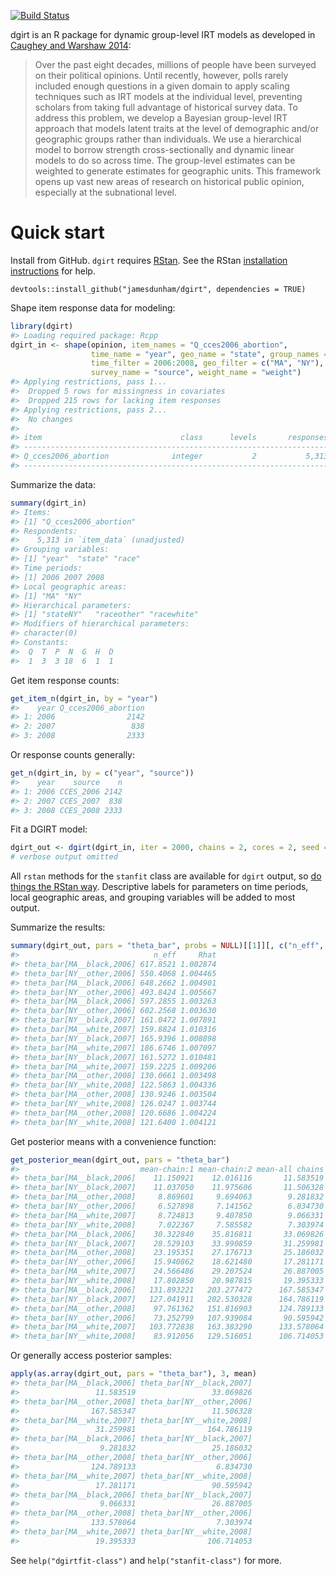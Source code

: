 [![Build Status](https://travis-ci.org/jamesdunham/dgirt.svg?branch=master)](https://travis-ci.org/jamesdunham/dgirt)

dgirt is an R package for dynamic group-level IRT models as developed in [Caughey and Warshaw 2014](http://pan.oxfordjournals.org/content/early/2015/02/04/pan.mpu021.full.pdf+html):

> Over the past eight decades, millions of people have been surveyed on their political opinions. Until recently, however, polls rarely included enough questions in a given domain to apply scaling techniques such as IRT models at the individual level, preventing scholars from taking full advantage of historical survey data. To address this problem, we develop a Bayesian group-level IRT approach that models latent traits at the level of demographic and/or geographic groups rather than individuals. We use a hierarchical model to borrow strength cross-sectionally and dynamic linear models to do so across time. The group-level estimates can be weighted to generate estimates for geographic units. This framework opens up vast new areas of research on historical public opinion, especially at the subnational level.

Quick start
===========

Install from GitHub. `dgirt` requires [RStan](https://github.com/stan-dev/rstan). See the RStan [installation instructions](https://github.com/stan-dev/rstan/wiki/RStan-Getting-Started#how-to-install-rstan) for help.

    devtools::install_github("jamesdunham/dgirt", dependencies = TRUE)

Shape item response data for modeling:

``` r
library(dgirt)
#> Loading required package: Rcpp
dgirt_in <- shape(opinion, item_names = "Q_cces2006_abortion",
                  time_name = "year", geo_name = "state", group_names = "race",
                  time_filter = 2006:2008, geo_filter = c("MA", "NY"),
                  survey_name = "source", weight_name = "weight")
#> Applying restrictions, pass 1...
#>  Dropped 5 rows for missingness in covariates
#>  Dropped 215 rows for lacking item responses
#> Applying restrictions, pass 2...
#>  No changes
#> 
#> item                               class      levels       responses
#> --------------------------------------------------------------------
#> Q_cces2006_abortion              integer           2           5,313
#> --------------------------------------------------------------------
```

Summarize the data:

``` r
summary(dgirt_in)
#> Items:
#> [1] "Q_cces2006_abortion"
#> Respondents:
#>    5,313 in `item_data` (unadjusted)
#> Grouping variables:
#> [1] "year"  "state" "race" 
#> Time periods:
#> [1] 2006 2007 2008
#> Local geographic areas:
#> [1] "MA" "NY"
#> Hierarchical parameters:
#> [1] "stateNY"   "raceother" "racewhite"
#> Modifiers of hierarchical parameters:
#> character(0)
#> Constants:
#>  Q  T  P  N  G  H  D 
#>  1  3  3 18  6  1  1
```

Get item response counts:

``` r
get_item_n(dgirt_in, by = "year")
#>    year Q_cces2006_abortion
#> 1: 2006                2142
#> 2: 2007                 838
#> 3: 2008                2333
```

Or response counts generally:

``` r
get_n(dgirt_in, by = c("year", "source"))
#>    year    source    n
#> 1: 2006 CCES_2006 2142
#> 2: 2007 CCES_2007  838
#> 3: 2008 CCES_2008 2333
```

Fit a DGIRT model:

``` r
dgirt_out <- dgirt(dgirt_in, iter = 2000, chains = 2, cores = 2, seed = 42)
# verbose output omitted
```

All `rstan` methods for the `stanfit` class are available for `dgirt` output, so [do things the RStan way](https://github.com/stan-dev/rstan/wiki/RStan-Getting-Started#how-to-use-rstan). Descriptive labels for parameters on time periods, local geographic areas, and grouping variables will be added to most output.

Summarize the results:

``` r
summary(dgirt_out, pars = "theta_bar", probs = NULL)[[1]][, c("n_eff", "Rhat")]
#>                              n_eff     Rhat
#> theta_bar[MA__black,2006] 617.8521 1.002874
#> theta_bar[NY__other,2006] 550.4068 1.004465
#> theta_bar[MA__black,2006] 648.2662 1.004901
#> theta_bar[NY__other,2006] 493.8424 1.005667
#> theta_bar[MA__black,2006] 597.2855 1.003263
#> theta_bar[NY__other,2006] 602.2568 1.003630
#> theta_bar[NY__black,2007] 161.0472 1.007891
#> theta_bar[MA__white,2007] 159.8824 1.010316
#> theta_bar[NY__black,2007] 165.9396 1.008898
#> theta_bar[MA__white,2007] 186.6746 1.007097
#> theta_bar[NY__black,2007] 161.5272 1.010481
#> theta_bar[MA__white,2007] 159.2225 1.009206
#> theta_bar[MA__other,2008] 130.0661 1.003498
#> theta_bar[NY__white,2008] 122.5863 1.004336
#> theta_bar[MA__other,2008] 130.9246 1.003504
#> theta_bar[NY__white,2008] 126.0247 1.003744
#> theta_bar[MA__other,2008] 120.6686 1.004224
#> theta_bar[NY__white,2008] 121.6400 1.004121
```

Get posterior means with a convenience function:

``` r
get_posterior_mean(dgirt_out, pars = "theta_bar")
#>                           mean-chain:1 mean-chain:2 mean-all chains
#> theta_bar[MA__black,2006]    11.150921    12.016116       11.583519
#> theta_bar[NY__black,2007]    11.037050    11.975606       11.506328
#> theta_bar[MA__other,2008]     8.869601     9.694063        9.281832
#> theta_bar[NY__other,2006]     6.527898     7.141562        6.834730
#> theta_bar[MA__white,2007]     8.724813     9.407850        9.066331
#> theta_bar[NY__white,2008]     7.022367     7.585582        7.303974
#> theta_bar[MA__black,2006]    30.322840    35.816811       33.069826
#> theta_bar[NY__black,2007]    28.529103    33.990859       31.259981
#> theta_bar[MA__other,2008]    23.195351    27.176713       25.186032
#> theta_bar[NY__other,2006]    15.940862    18.621480       17.281171
#> theta_bar[MA__white,2007]    24.566486    29.207524       26.887005
#> theta_bar[NY__white,2008]    17.802850    20.987815       19.395333
#> theta_bar[MA__black,2006]   131.893221   203.277472      167.585347
#> theta_bar[NY__black,2007]   127.041911   202.530328      164.786119
#> theta_bar[MA__other,2008]    97.761362   151.816903      124.789133
#> theta_bar[NY__other,2006]    73.252799   107.939084       90.595942
#> theta_bar[MA__white,2007]   103.772838   163.383290      133.578064
#> theta_bar[NY__white,2008]    83.912056   129.516051      106.714053
```

Or generally access posterior samples:

``` r
apply(as.array(dgirt_out, pars = "theta_bar"), 3, mean)
#> theta_bar[MA__black,2006] theta_bar[NY__black,2007] 
#>                 11.583519                 33.069826 
#> theta_bar[MA__other,2008] theta_bar[NY__other,2006] 
#>                167.585347                 11.506328 
#> theta_bar[MA__white,2007] theta_bar[NY__white,2008] 
#>                 31.259981                164.786119 
#> theta_bar[MA__black,2006] theta_bar[NY__black,2007] 
#>                  9.281832                 25.186032 
#> theta_bar[MA__other,2008] theta_bar[NY__other,2006] 
#>                124.789133                  6.834730 
#> theta_bar[MA__white,2007] theta_bar[NY__white,2008] 
#>                 17.281171                 90.595942 
#> theta_bar[MA__black,2006] theta_bar[NY__black,2007] 
#>                  9.066331                 26.887005 
#> theta_bar[MA__other,2008] theta_bar[NY__other,2006] 
#>                133.578064                  7.303974 
#> theta_bar[MA__white,2007] theta_bar[NY__white,2008] 
#>                 19.395333                106.714053
```

See `help("dgirtfit-class")` and `help("stanfit-class")` for more.
